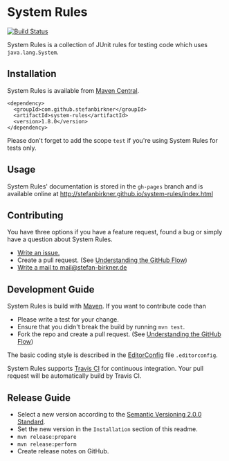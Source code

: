 # System Rules

[![Build Status](https://travis-ci.org/stefanbirkner/system-rules.svg?branch=master)](https://travis-ci.org/stefanbirkner/system-rules)

System Rules is a collection of JUnit rules for testing code which uses
`java.lang.System`.


## Installation

System Rules is available from
[Maven Central](http://search.maven.org/).

    <dependency>
      <groupId>com.github.stefanbirkner</groupId>
      <artifactId>system-rules</artifactId>
      <version>1.8.0</version>
    </dependency>

Please don't forget to add the scope `test` if you're using System
Rules for tests only.


## Usage

System Rules' documentation is stored in the `gh-pages` branch and is
available online at
http://stefanbirkner.github.io/system-rules/index.html


## Contributing

You have three options if you have a feature request, found a bug or
simply have a question about System Rules.

* [Write an issue.](https://github.com/stefanbirkner/system-rules/issues/new)
* Create a pull request. (See [Understanding the GitHub Flow](https://guides.github.com/introduction/flow/index.html))
* [Write a mail to mail@stefan-birkner.de](mailto:mail@stefan-birkner.de)


## Development Guide

System Rules is build with [Maven](http://maven.apache.org/). If you
want to contribute code than

* Please write a test for your change.
* Ensure that you didn't break the build by running `mvn test`.
* Fork the repo and create a pull request. (See [Understanding the GitHub Flow](https://guides.github.com/introduction/flow/index.html))

The basic coding style is described in the
[EditorConfig](http://editorconfig.org/) file `.editorconfig`.

System Rules supports [Travis CI](https://travis-ci.org/) for continuous
integration. Your pull request will be automatically build by Travis
CI.


## Release Guide

* Select a new version according to the
  [Semantic Versioning 2.0.0 Standard](http://semver.org/).
* Set the new version in the `Installation` section of this readme.
* `mvn release:prepare`
* `mvn release:perform`
* Create release notes on GitHub.
